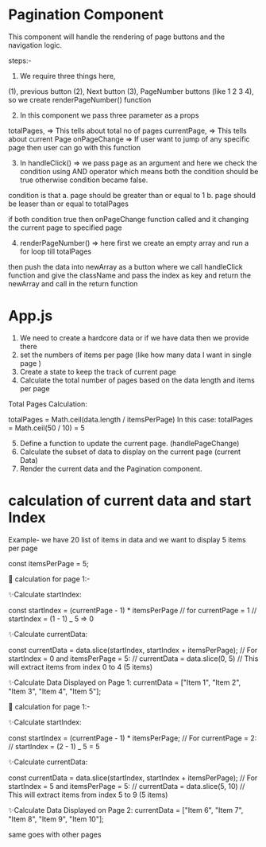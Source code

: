 # Pagination Component

This component will handle the rendering of page buttons and the navigation logic.

steps:-

1. We require three things here,

(1), previous button
(2), Next button
(3), PageNumber buttons (like 1 2 3 4), so we create renderPageNumber() function

2. In this component we pass three parameter as a props

totalPages, => This tells about total no of pages
currentPage, => This tells about current Page
onPageChange => If user want to jump of any specific page then user can go with this function

3. In handleClick() => we pass page as an argument
   and here we check the condition using AND operator which means both the condition should be true otherwise condition became false.

condition is that
a. page should be greater than or equal to 1
b. page should be leaser than or equal to totalPages

if both condition true then onPageChange function called and it changing the current page to specified page

4.  renderPageNumber() => here first we create an empty array and run a for loop till totalPages

then push the data into newArray as a button where we call handleClick function and give the className and pass the index as key and return the newArray
and call in the return function

# App.js

1.  We need to create a hardcore data or if we have data then we provide there
2.  set the numbers of items per page (like how many data I want in single page )
3.  Create a state to keep the track of current page
4.  Calculate the total number of pages based on the data length and items per page

Total Pages Calculation:

totalPages = Math.ceil(data.length / itemsPerPage)
In this case: totalPages = Math.ceil(50 / 10) = 5

5.  Define a function to update the current page. (handlePageChange)
6.  Calculate the subset of data to display on the current page (current Data)
7.  Render the current data and the Pagination component.

# calculation of current data and start Index

Example- we have 20 list of items in data and we want to display 5 items per page

const itemsPerPage = 5;

🚀 calculation for page 1:-

✨Calculate startIndex:

const startIndex = (currentPage - 1) * itemsPerPage
// for currentPage = 1
// startIndex = (1 - 1) _ 5 => 0

✨Calculate currentData:

const currentData = data.slice(startIndex, startIndex + itemsPerPage);
// For startIndex = 0 and itemsPerPage = 5:
// currentData = data.slice(0, 5)
// This will extract items from index 0 to 4 (5 items)

✨Calculate Data Displayed on Page 1:
currentData = ["Item 1", "Item 2", "Item 3", "Item 4", "Item 5"];

🚀 calculation for page 1:-

✨Calculate startIndex:

const startIndex = (currentPage - 1) * itemsPerPage;
// For currentPage = 2:
// startIndex = (2 - 1) _ 5 = 5

✨Calculate currentData:

const currentData = data.slice(startIndex, startIndex + itemsPerPage);
// For startIndex = 5 and itemsPerPage = 5:
// currentData = data.slice(5, 10)
// This will extract items from index 5 to 9 (5 items)

✨Calculate Data Displayed on Page 2:
currentData = ["Item 6", "Item 7", "Item 8", "Item 9", "Item 10"];

same goes with other pages
